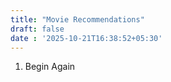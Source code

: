 ```yaml
---
title: "Movie Recommendations"
draft: false
date : '2025-10-21T16:38:52+05:30'
---
```


1. Begin Again